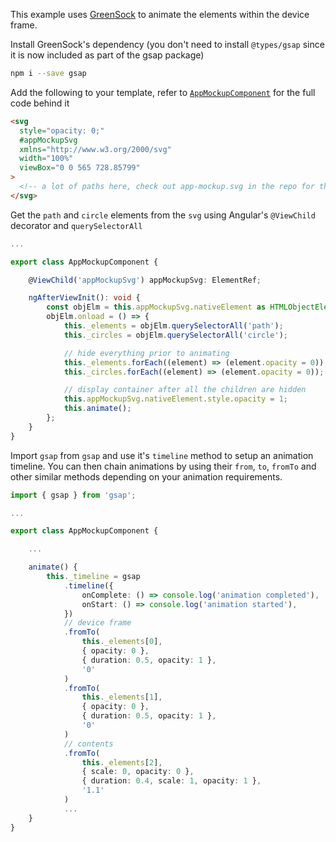 This example uses [GreenSock](https://greensock.com/) to animate the elements within the device frame.

Install GreenSock's dependency (you don't need to install `@types/gsap` since it is now included as part of the gsap package)

```bash
npm i --save gsap
```

Add the following to your template, refer to [`AppMockupComponent`](https://github.com/williamjuan027/angular-animations-explorer/blob/master/src/app/content/third-party-libs/greensock/components/app-mockup) for the full code behind it

```html
<svg
  style="opacity: 0;"
  #appMockupSvg
  xmlns="http://www.w3.org/2000/svg"
  width="100%"
  viewBox="0 0 565 728.85799"
>
  <!-- a lot of paths here, check out app-mockup.svg in the repo for the complete svg file -->
</svg>
```

Get the `path` and `circle` elements from the `svg` using Angular's `@ViewChild` decorator and `querySelectorAll`

```ts
...

export class AppMockupComponent {

    @ViewChild('appMockupSvg') appMockupSvg: ElementRef;

    ngAfterViewInit(): void {
        const objElm = this.appMockupSvg.nativeElement as HTMLObjectElement;
        objElm.onload = () => {
            this._elements = objElm.querySelectorAll('path');
            this._circles = objElm.querySelectorAll('circle');

            // hide everything prior to animating
            this._elements.forEach((element) => (element.opacity = 0));
            this._circles.forEach((element) => (element.opacity = 0));

            // display container after all the children are hidden
            this.appMockupSvg.nativeElement.style.opacity = 1;
            this.animate();
        };
    }
}
```

Import `gsap` from `gsap` and use it's `timeline` method to setup an animation timeline. You can then chain animations by using their `from`, `to`, `fromTo` and other similar methods depending on your animation requirements.

```ts
import { gsap } from 'gsap';

...

export class AppMockupComponent {

    ...

    animate() {
        this._timeline = gsap
            .timeline({
                onComplete: () => console.log('animation completed'),
                onStart: () => console.log('animation started'),
            })
            // device frame
            .fromTo(
                this._elements[0],
                { opacity: 0 },
                { duration: 0.5, opacity: 1 },
                '0'
            )
            .fromTo(
                this._elements[1],
                { opacity: 0 },
                { duration: 0.5, opacity: 1 },
                '0'
            )
            // contents
            .fromTo(
                this._elements[2],
                { scale: 0, opacity: 0 },
                { duration: 0.4, scale: 1, opacity: 1 },
                '1.1'
            )
            ...
    }
}
```
